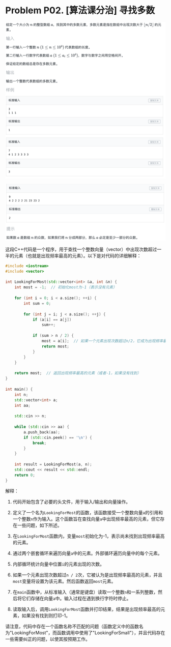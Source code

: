 # Problem P02. [算法课分治] 寻找多数

![picture 0](.assets_IMG/Problem%20P02.%20%5B%E7%AE%97%E6%B3%95%E8%AF%BE%E5%88%86%E6%B2%BB%5D%20%E5%AF%BB%E6%89%BE%E5%A4%9A%E6%95%B0/IMG_20231013-084509.png)  

![picture 1](.assets_IMG/Problem%20P02.%20%5B%E7%AE%97%E6%B3%95%E8%AF%BE%E5%88%86%E6%B2%BB%5D%20%E5%AF%BB%E6%89%BE%E5%A4%9A%E6%95%B0/IMG_20231013-084645.png)  

这段C++代码是一个程序，用于查找一个整数向量（vector）中出现次数超过一半的元素（也就是出现频率最高的元素）。以下是对代码的详细解释：

```cpp
#include <iostream>
#include <vector>

int LookingForMost(std::vector<int> &a, int &n) {
    int most = -1;  // 初始化most为-1（表示没有元素）
    
    for (int i = 0; i < a.size(); ++i) {
        int sum = 0;
        
        for (int j = i; j < a.size(); ++j) {
            if (a[i] == a[j])
                sum++;
            
            if (sum > n / 2) {
                most = a[i];  // 如果一个元素出现次数超过n/2，它成为出现频率最高的元素
                return most;
            }
        }
    }
    
    return most;  // 返回出现频率最高的元素（或者-1，如果没有找到）
}

int main() {
    int n;
    std::vector<int> a;
    int aa;
    
    std::cin >> n;
    
    while (std::cin >> aa) {
        a.push_back(aa);
        if (std::cin.peek() == '\n') {
            break;
        }
    }
    
    int result = LookingForMost(a, n);
    std::cout << result << std::endl;
    return 0;
}
```

解释：

1. 代码开始包含了必要的头文件，用于输入/输出和向量操作。

2. 定义了一个名为`LookingForMost`的函数，该函数接受一个整数向量`a`的引用和一个整数`n`作为输入。这个函数旨在查找向量`a`中出现频率最高的元素，但它存在一些问题，如下所述。

3. 在`LookingForMost`函数内，变量`most`初始化为-1，表示尚未找到出现频率最高的元素。

4. 通过两个嵌套循环来遍历向量`a`中的元素。外部循环遍历向量中的每个元素。

5. 内部循环统计向量中位置`i`的元素出现的次数。

6. 如果一个元素出现次数超过`n / 2`次，它被认为是出现频率最高的元素，并且`most`变量将设置为该元素。然后函数返回`most`元素。

7. 在`main`函数中，从标准输入（通常是键盘）读取一个整数`n`和一系列整数，然后将它们存储在向量`a`中。输入过程在遇到换行字符时停止。

8. 读取输入后，调用`LookingForMost`函数并打印结果，结果是出现频率最高的元素，如果没有找到则打印-1。

请注意，代码中存在一个函数名称不匹配的问题（函数定义中的函数名为"LookingForMost"，而函数调用中使用了"LookingForSmall"），并且代码存在一些需要纠正的问题，以使其按预期工作。
